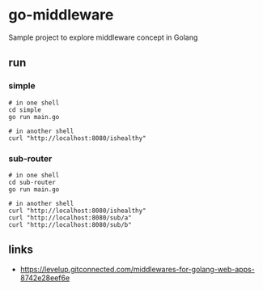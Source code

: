 # go-middleware
Sample project to explore middleware concept in Golang

## run

### simple

```shell script
# in one shell
cd simple
go run main.go

# in another shell
curl "http://localhost:8080/ishealthy"
```

### sub-router

```shell script
# in one shell
cd sub-router
go run main.go

# in another shell
curl "http://localhost:8080/ishealthy"
curl "http://localhost:8080/sub/a"
curl "http://localhost:8080/sub/b"
```

## links

- https://levelup.gitconnected.com/middlewares-for-golang-web-apps-8742e28eef6e
